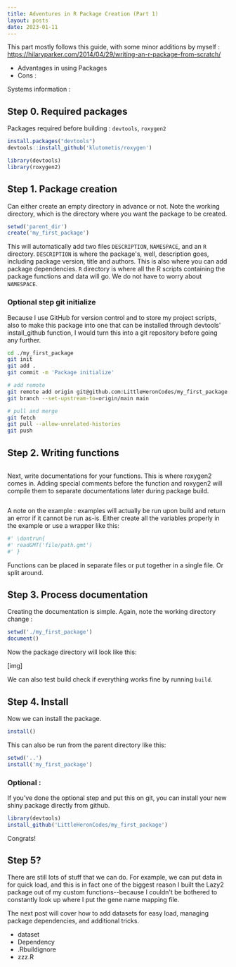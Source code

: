 ```yaml
---
title: Adventures in R Package Creation (Part 1)
layout: posts
date: 2023-01-11
---
```


This part mostly follows this guide, with some minor additions by myself : https://hilaryparker.com/2014/04/29/writing-an-r-package-from-scratch/

- Advantages in using Packages
- Cons : 

Systems information :


## Step 0. Required packages

Packages required before building : `devtools`, `roxygen2`

```R
install.packages("devtools")
devtools::install_github('klutometis/roxygen')

library(devtools)
library(roxygen2)
```

## Step 1. Package creation

Can either create an empty directory in advance or not. Note the working directory, which is the directory where you want the package to be created.

```R
setwd('parent_dir')
create('my_first_package')
```

This will automatically add two files `DESCRIPTION`, `NAMESPACE`, and an `R` directory. `DESCRIPTION` is where the package's, well, description goes, including package version, title and authors. This is also where you can add package dependencies. `R` directory is where all the R scripts containing the package functions and data will go. We do not have to worry about `NAMESPACE`.


### Optional step git initialize

Because I use GitHub for version control and to store my project scripts, also to make this package into one that can be installed through devtools' install_github function, I would turn this into a git repository before going any further.

```sh
cd ./my_first_package
git init
git add .
git commit -m 'Package initialize'

# add remote 
git remote add origin git@github.com:LittleHeronCodes/my_first_package.git
git branch --set-upstream-to=origin/main main

# pull and merge
git fetch
git pull --allow-unrelated-histories
git push
```


## Step 2. Writing functions

```R

```

Next, write documentations for your functions. This is where roxygen2 comes in. Adding special comments before the function and roxygen2 will compile them to separate documentations later during package build.

```R

```

A note on the example : examples will actually be run upon build and return an error if it cannot be run as-is. Either create all the variables properly in the example or use a wrapper like this:

```R
#' \dontrun{
#' readGMT('file/path.gmt')
#' }
```

Functions can be placed in separate files or put together in a single file. Or split around.


## Step 3. Process documentation

Creating the documentation is simple. Again, note the working directory change :

```R
setwd('./my_first_package')
document()
```

Now the package directory will look like this:

[img]

We can also test build check if everything works fine by running `build`.


## Step 4. Install

Now we can install the package. 

```R
install()
```

This can also be run from the parent directory like this:

```R
setwd('..')
install('my_first_package')
```


### Optional :

If you've done the optional step and put this on git, you can install your new shiny package directly from github.

```R
library(devtools)
install_github('LittleHeronCodes/my_first_package')
```

Congrats!


## Step 5?

There are still lots of stuff that we can do. For example, we can put data in for quick load, and this is in fact one of the biggest reason I built the Lazy2 package out of my custom functions--because I couldn't be bothered to constantly look up where I put the gene name mapping file.

The next post will cover how to add datasets for easy load, managing package dependencies, and additional tricks.

- dataset
- Dependency
- .Rbuildignore
- zzz.R


